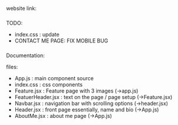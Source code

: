 ###

website link: 

###
TODO:

- index.css : update
- CONTACT ME PAGE: FIX MOBILE BUG

###

Documentation: 

files:

- App.js : main component source
- index.css : css components
- Feature.jsx : Feature page with 3 images (->app.js)
- FeatuerHeader.jsx : text on the page / page setup (->Feature.jsx)
- Navbar.jsx : navigation bar with scrolling options (->header.jsx)
- Header.jsx : front page essentially, name and bio (->App.js)
- AboutMe.jsx : about me page (->App.js)

